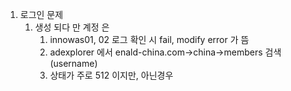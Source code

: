 1. 로그인 문제
	1. 생성 되다 만 계정 은
		1. innowas01, 02 로그 확인 시 fail, modify error 가 뜸
		2. adexplorer 에서 enald-china.com->china->members 검색 (username)
		3. 상태가 주로 512 이지만, 아닌경우
